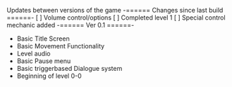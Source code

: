 Updates between versions of the game
-====== Changes since last build ======-
[ ] Volume control/options
[ ] Completed level 1
[ ] Special control mechanic added
-====== Ver 0.1 ======-
- Basic Title Screen
- Basic Movement Functionality
- Level audio
- Basic Pause menu
- Basic triggerbased Dialogue system
- Beginning of level 0-0 
